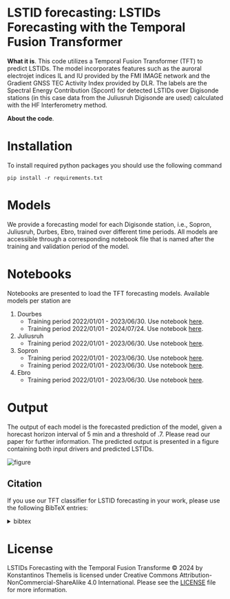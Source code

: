 **LSTID forecasting**: LSTIDs Forecasting with the Temporal Fusion Transformer
========


**What it is**. This code utilizes a Temporal Fusion Transformer (TFT) to predict LSTIDs. The model incorporates features such as the auroral electrojet indices IL and IU provided by the FMI IMAGE network and the Gradient GNSS TEC Activity Index provided by DLR. The labels are the Spectral Energy Contribution (Spcont) for detected LSTIDs over Digisonde stations (in this case data from the Juliusruh Digisonde are used) calculated with the HF Interferometry method.

**About the code**. 

# Installation 
To install required python packages you should use the following command
```
pip install -r requirements.txt
```

# Models
We provide a forecasting model for each Digisonde station, i.e., Sopron, Juliusruh, Durbes, Ebro, trained over different time periods. All models are accessible through a corresponding notebook file that is named after the training and validation period of the model.

# Notebooks

Notebooks are presented to load the TFT forecasting models. Available models per station are
1. Dourbes
   - Training period 2022/01/01 - 2023/06/30. Use notebook [here](notebooks/DB049/DB049_TFTmodel_20220101_20230630.ipynb).
   - Training period 2022/01/01 - 2024/07/24. Use notebook [here](notebooks/DB049/DB049_TFTmodel_20220101_20240724.ipynb).
3. Juliusruh
   - Training period 2022/01/01 - 2023/06/30. Use notebook [here](notebooks/JR055/JR055_TFTmodel_20220101_20230630.ipynb).
5. Sopron
   - Training period 2022/01/01 - 2023/06/30. Use notebook [here](notebooks/SO148/SO148_TFTmodel_20220101_20230630.ipynb).
   - Training period 2022/01/01 - 2023/06/30. Use notebook [here](notebooks/SO148/SO148_TFTmodel_20220101_20240724.ipynb).
7. Ebro
   - Training period 2022/01/01 - 2023/06/30. Use notebook [here](notebooks/EB040/EB040_TFTmodel_20220101_20230630.ipynb).

# Output
The output of each model is the forecasted prediction of the model, given a horecast horizon interval of 5 min and a threshold of .7. Please read our paper for further information. The predicted output is presented in a figure containing both input drivers and predicted LSTIDs.

![figure]([[http://url/to/img.png](https://github.com/themelis/LSTIDs_forecasting/blob/main/images/output_sample.png)](/images/output_sample.png))

## Citation
If you use our TFT classifier for LSTID forecasting in your work, please use the following BibTeX entries:

<details>
<summary> bibtex </summary>

```latex
@misc{bel2024,
      title={Short-term forecast for the occurrence of Large Scale Travelling Ionospheric Disturbances at European middle latitudes using Neural Networks.},
      author={Themelis, K., Belehaki, A., Koutroumbas, K., Segarra, A., de Paula, V., Navas-Portella, V., & Altadill, D. },
      year={2024},
      doi={https://doi.org/10.5281/zenodo.14537425}
}


```
</details>

# License
LSTIDs Forecasting with the Temporal Fusion Transforme © 2024 by Konstantinos Themelis is licensed under Creative Commons Attribution-NonCommercial-ShareAlike 4.0 International.  Please see the [LICENSE](LICENSE) file for more information.
